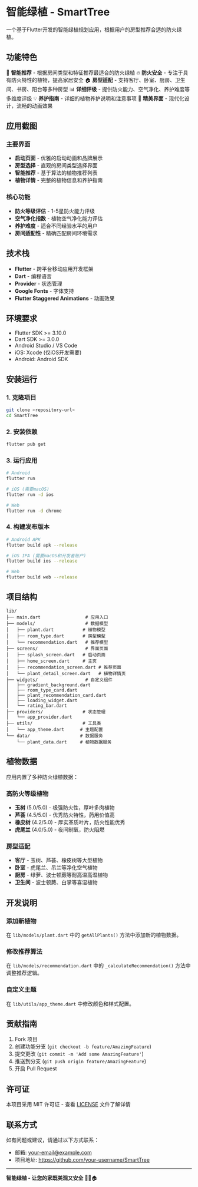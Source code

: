 # 智能绿植 - SmartTree

一个基于Flutter开发的智能绿植规划应用，根据用户的房型推荐合适的防火绿植。

## 功能特色

🌱 **智能推荐** - 根据房间类型和特征推荐最适合的防火绿植
🔥 **防火安全** - 专注于具有防火特性的植物，提高家居安全
🏠 **房型适配** - 支持客厅、卧室、厨房、卫生间、书房、阳台等多种房型
📊 **详细评级** - 提供防火能力、空气净化、养护难度等多维度评级
💡 **养护指南** - 详细的植物养护说明和注意事项
🎨 **精美界面** - 现代化设计，流畅的动画效果

## 应用截图

### 主要界面
- **启动页面** - 优雅的启动动画和品牌展示
- **房型选择** - 直观的房间类型选择界面
- **智能推荐** - 基于算法的植物推荐列表
- **植物详情** - 完整的植物信息和养护指南

### 核心功能
- **防火等级评估** - 1-5星防火能力评级
- **空气净化指数** - 植物空气净化能力评估
- **养护难度** - 适合不同经验水平的用户
- **房间适配性** - 精确匹配房间环境需求

## 技术栈

- **Flutter** - 跨平台移动应用开发框架
- **Dart** - 编程语言
- **Provider** - 状态管理
- **Google Fonts** - 字体支持
- **Flutter Staggered Animations** - 动画效果

## 环境要求

- Flutter SDK >= 3.10.0
- Dart SDK >= 3.0.0
- Android Studio / VS Code
- iOS: Xcode (仅iOS开发需要)
- Android: Android SDK

## 安装运行

### 1. 克隆项目
```bash
git clone <repository-url>
cd SmartTree
```

### 2. 安装依赖
```bash
flutter pub get
```

### 3. 运行应用
```bash
# Android
flutter run

# iOS (需要macOS)
flutter run -d ios

# Web
flutter run -d chrome
```

### 4. 构建发布版本
```bash
# Android APK
flutter build apk --release

# iOS IPA (需要macOS和开发者账户)
flutter build ios --release

# Web
flutter build web --release
```

## 项目结构

```
lib/
├── main.dart                 # 应用入口
├── models/                   # 数据模型
│   ├── plant.dart           # 植物模型
│   ├── room_type.dart       # 房型模型
│   └── recommendation.dart   # 推荐模型
├── screens/                  # 界面页面
│   ├── splash_screen.dart   # 启动页面
│   ├── home_screen.dart     # 主页
│   ├── recommendation_screen.dart # 推荐页面
│   └── plant_detail_screen.dart   # 植物详情页
├── widgets/                  # 自定义组件
│   ├── gradient_background.dart
│   ├── room_type_card.dart
│   ├── plant_recommendation_card.dart
│   ├── loading_widget.dart
│   └── rating_bar.dart
├── providers/               # 状态管理
│   └── app_provider.dart
├── utils/                   # 工具类
│   └── app_theme.dart      # 主题配置
└── data/                   # 数据服务
    └── plant_data.dart     # 植物数据服务
```

## 植物数据

应用内置了多种防火绿植数据：

### 高防火等级植物
- **玉树** (5.0/5.0) - 极强防火性，厚叶多肉植物
- **芦荟** (4.5/5.0) - 优秀防火特性，药用价值高
- **橡皮树** (4.2/5.0) - 厚实革质叶片，防火性能优秀
- **虎尾兰** (4.0/5.0) - 夜间制氧，防火阻燃

### 房型适配
- **客厅** - 玉树、芦荟、橡皮树等大型植物
- **卧室** - 虎尾兰、吊兰等净化空气植物
- **厨房** - 绿萝、波士顿蕨等耐高温高湿植物
- **卫生间** - 波士顿蕨、白掌等喜湿植物

## 开发说明

### 添加新植物
在 `lib/models/plant.dart` 中的 `getAllPlants()` 方法中添加新的植物数据。

### 修改推荐算法
在 `lib/models/recommendation.dart` 中的 `_calculateRecommendation()` 方法中调整推荐逻辑。

### 自定义主题
在 `lib/utils/app_theme.dart` 中修改颜色和样式配置。

## 贡献指南

1. Fork 项目
2. 创建功能分支 (`git checkout -b feature/AmazingFeature`)
3. 提交更改 (`git commit -m 'Add some AmazingFeature'`)
4. 推送到分支 (`git push origin feature/AmazingFeature`)
5. 开启 Pull Request

## 许可证

本项目采用 MIT 许可证 - 查看 [LICENSE](LICENSE) 文件了解详情

## 联系方式

如有问题或建议，请通过以下方式联系：

- 邮箱: your-email@example.com
- 项目地址: https://github.com/your-username/SmartTree

---

**智能绿植 - 让您的家既美观又安全** 🌱🔥🏠
